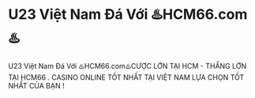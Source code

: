 # U23 Việt Nam Đá Với ♨️HCM66.com♨️

U23 Việt Nam Đá Với ♨️HCM66.com♨️CƯỢC LỚN TẠI HCM - THẮNG LỚN TẠI HCM66 . CASINO ONLINE TỐT NHẤT TẠI VIỆT NAM LỰA CHỌN TỐT NHẤT CỦA BẠN !